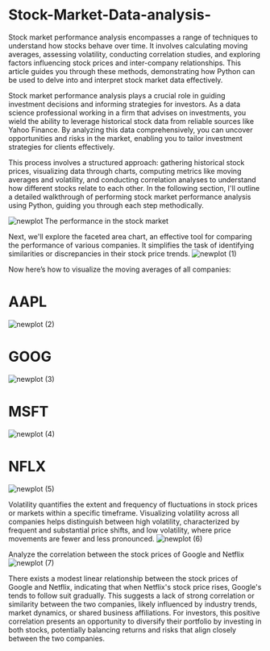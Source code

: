 # Stock-Market-Data-analysis-


Stock market performance analysis encompasses a range of techniques to understand how stocks behave over time. It involves calculating moving averages, assessing volatility, conducting correlation studies, and exploring factors influencing stock prices and inter-company relationships. This article guides you through these methods, demonstrating how Python can be used to delve into and interpret stock market data effectively.

Stock market performance analysis plays a crucial role in guiding investment decisions and informing strategies for investors. As a data science professional working in a firm that advises on investments, you wield the ability to leverage historical stock data from reliable sources like Yahoo Finance. By analyzing this data comprehensively, you can uncover opportunities and risks in the market, enabling you to tailor investment strategies for clients effectively.

This process involves a structured approach: gathering historical stock prices, visualizing data through charts, computing metrics like moving averages and volatility, and conducting correlation analyses to understand how different stocks relate to each other. In the following section, I'll outline a detailed walkthrough of performing stock market performance analysis using Python, guiding you through each step methodically.



![newplot](https://github.com/sanskar123V/Data-analysis-/assets/156887990/c717c113-6909-4e7e-a879-06c9bb5d3e49)
The performance in the stock market



Next, we'll explore the faceted area chart, an effective tool for comparing the performance of various companies. It simplifies the task of identifying similarities or discrepancies in their stock price trends.
![newplot (1)](https://github.com/sanskar123V/Data-analysis-/assets/156887990/b43b4a20-7a85-4d34-af1d-71ca4a600b6e)



Now here’s how to visualize the moving averages of all companies:
# AAPL
![newplot (2)](https://github.com/sanskar123V/Data-analysis-/assets/156887990/77555e67-2469-4a35-adfe-e61c7632ea92)
# GOOG
![newplot (3)](https://github.com/sanskar123V/Data-analysis-/assets/156887990/59eba767-0ef3-475a-91b1-42ffe5aeb214)
# MSFT
![newplot (4)](https://github.com/sanskar123V/Data-analysis-/assets/156887990/0cca6f15-a14b-45fe-9166-da9f128a7528)
# NFLX
![newplot (5)](https://github.com/sanskar123V/Data-analysis-/assets/156887990/ccf40810-0d52-4863-beb8-c0db0d486c4b)



Volatility quantifies the extent and frequency of fluctuations in stock prices or markets within a specific timeframe. Visualizing volatility across all companies helps distinguish between high volatility, characterized by frequent and substantial price shifts, and low volatility, where price movements are fewer and less pronounced.
![newplot (6)](https://github.com/sanskar123V/Data-analysis-/assets/156887990/181471fe-4ae5-4776-9a21-6189e8fe6271)



Analyze the correlation between the stock prices of Google and Netflix
![newplot (7)](https://github.com/sanskar123V/Data-analysis-/assets/156887990/5b4af3ab-cc86-4c8d-9122-cacd240bc21b)

There exists a modest linear relationship between the stock prices of Google and Netflix, indicating that when Netflix's stock price rises, Google's tends to follow suit gradually. This suggests a lack of strong correlation or similarity between the two companies, likely influenced by industry trends, market dynamics, or shared business affiliations. For investors, this positive correlation presents an opportunity to diversify their portfolio by investing in both stocks, potentially balancing returns and risks that align closely between the two companies.
